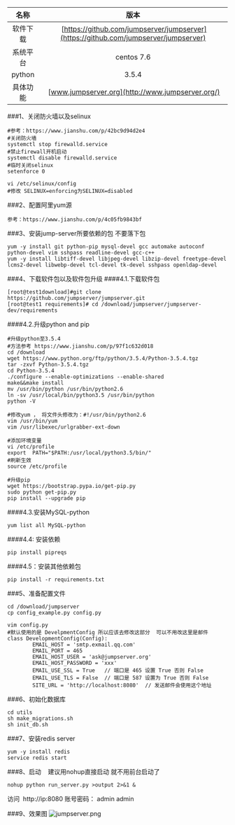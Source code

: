 名称|版本
:-:|:-:|
软件下载| [https://github.com/jumpserver/jumpserver](https://github.com/jumpserver/jumpserver)
系统平台| centos 7.6
python|3.5.4
具体功能| [www.jumpserver.org](http://www.jumpserver.org/)

###1、关闭防火墙以及selinux 
```
#参考：https://www.jianshu.com/p/42bc9d94d2e4
#关闭防火墙
systemctl stop firewalld.service
#禁止firewall开机启动
systemctl disable firewalld.service 
#临时关闭selinux
setenforce 0

vi /etc/selinux/config
#修改 SELINUX=enforcing为SELINUX=disabled
```
###2、配置阿里yum源
```
参考：https://www.jianshu.com/p/4c05fb9843bf
```
###3、安装jump-server所要依赖的包 不要落下包
```
yum -y install git python-pip mysql-devel gcc automake autoconf python-devel vim sshpass readline-devel gcc-c++
yum -y install libtiff-devel libjpeg-devel libzip-devel freetype-devel lcms2-devel libwebp-devel tcl-devel tk-devel sshpass openldap-devel

```
###4、下载软件包以及软件包升级
####4.1.下载软件包
```
[root@test1download]#git clone https://github.com/jumpserver/jumpserver.git
[root@test1 requirements]# cd /download/jumpserver/jumpserver-dev/requirements
```

####4.2.升级python and pip
```
#升级python至3.5.4
#方法参考 https://www.jianshu.com/p/97f1c632d018
cd /download
wget https://www.python.org/ftp/python/3.5.4/Python-3.5.4.tgz
tar -zxvf Python-3.5.4.tgz
cd Python-3.5.4
./configure --enable-optimizations --enable-shared 
make&&make install
mv /usr/bin/python /usr/bin/python2.6
ln -sv /usr/local/bin/python3.5 /usr/bin/python
python -V

#修改yum ， 将文件头修改为：#!/usr/bin/python2.6
vim /usr/bin/yum
vim /usr/libexec/urlgrabber-ext-down

#添加环境变量
vi /etc/profile
export  PATH="$PATH:/usr/local/python3.5/bin/"
#刷新生效
source /etc/profile

#升级pip
wget https://bootstrap.pypa.io/get-pip.py 
sudo python get-pip.py
pip install --upgrade pip
```
####4.3.安装MySQL-python
```
yum list all MySQL-python
```
####4.4: 安装依赖 
```
pip install pipreqs
```
####4.5：安装其他依赖包
```
pip install -r requirements.txt
```
###5、准备配置文件
```
cd /download/jumpserver
cp config_example.py config.py

vim config.py
#默认使用的是 DevelpmentConfig 所以应该去修改这部分  可以不用改这里是邮件 
class DevelopmentConfig(Config):
        EMAIL_HOST = 'smtp.exmail.qq.com'
        EMAIL_PORT = 465
        EMAIL_HOST_USER = 'ask@jumpserver.org'
        EMAIL_HOST_PASSWORD = 'xxx'
        EMAIL_USE_SSL = True   // 端口是 465 设置 True 否则 False
        EMAIL_USE_TLS = False  // 端口是 587 设置为 True 否则 False
        SITE_URL = 'http://localhost:8080'  // 发送邮件会使用这个地址
```
###6、初始化数据库
```
cd utils
sh make_migrations.sh
sh init_db.sh
```
###7、安装redis server
```
yum -y install redis
service redis start
```
###8、启动    建议用nohup直接启动 就不用前台启动了
```
nohup python run_server.py >output 2>&1 &
```
访问  http://ip:8080
账号密码： admin admin

###9、效果图
![jumpserver.png](https://upload-images.jianshu.io/upload_images/7062380-83d1c843d8447a3c.png?imageMogr2/auto-orient/strip%7CimageView2/2/w/800)

